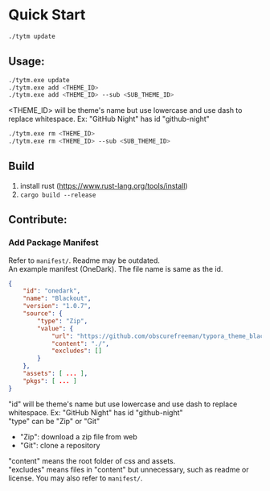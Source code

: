 # Quick Start

```bash
./tytm update
```

## Usage:
```bash
./tytm.exe update
./tytm.exe add <THEME_ID>
./tytm.exe add <THEME_ID> --sub <SUB_THEME_ID>
```
<THEME_ID> will be theme's name but use lowercase and use dash to replace whitespace. Ex: "GitHub Night" has id "github-night"
```bash
./tytm.exe rm <THEME_ID>
./tytm.exe rm <THEME_ID> --sub <SUB_THEME_ID>
```

## Build
1. install rust (https://www.rust-lang.org/tools/install)
2. `cargo build --release`

## Contribute: 

### Add Package Manifest
Refer to `manifest/`. Readme may be outdated.  
An example manifest (OneDark). The file name is same as the id.
```json
{
    "id": "onedark",
    "name": "Blackout",
    "version": "1.0.7",
    "source": {
        "type": "Zip",
        "value": {
            "url": "https://github.com/obscurefreeman/typora_theme_blackout/releases/download/V1.0.7/blackout_theme.zip",
            "content": "./",
            "excludes": []
        }
    },
    "assets": [ ... ],
    "pkgs": [ ... ]
}
```
"id" will be theme's name but use lowercase and use dash to replace whitespace. Ex: "GitHub Night" has id "github-night"  
"type" can be "Zip" or "Git"
- "Zip": download a zip file from web
- "Git": clone a repository

"content" means the root folder of css and assets.  
"excludes" means files in "content" but unnecessary, such as readme or license. You may also refer to `manifest/`.
